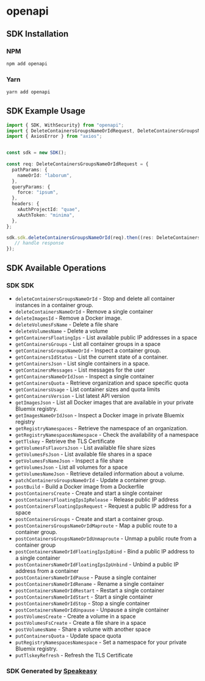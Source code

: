 # openapi

<!-- Start SDK Installation -->
## SDK Installation

### NPM

```bash
npm add openapi
```

### Yarn

```bash
yarn add openapi
```
<!-- End SDK Installation -->

<!-- Start SDK Example Usage -->
## SDK Example Usage

```typescript
import { SDK, WithSecurity} from "openapi";
import { DeleteContainersGroupsNameOrIdRequest, DeleteContainersGroupsNameOrIdResponse } from "openapi/src/sdk/models/operations";
import { AxiosError } from "axios";


const sdk = new SDK();
    
const req: DeleteContainersGroupsNameOrIdRequest = {
  pathParams: {
    nameOrId: "laborum",
  },
  queryParams: {
    force: "ipsum",
  },
  headers: {
    xAuthProjectId: "quae",
    xAuthToken: "minima",
  },
};

sdk.sdk.deleteContainersGroupsNameOrId(req).then((res: DeleteContainersGroupsNameOrIdResponse | AxiosError) => {
   // handle response
});
```
<!-- End SDK Example Usage -->

<!-- Start SDK Available Operations -->
## SDK Available Operations

### SDK SDK

* `deleteContainersGroupsNameOrId` - Stop and delete all container instances in a container group.
* `deleteContainersNameOrId` - Remove a single container
* `deleteImagesId` - Remove a Docker image.
* `deleteVolumesFsName` - Delete a file share
* `deleteVolumesName` - Delete a volume
* `getContainersFloatingIps` - List available public IP addresses in a space
* `getContainersGroups` - List all container groups in a space
* `getContainersGroupsNameOrId` - Inspect a container group.
* `getContainersIdStatus` - List the current state of a container.
* `getContainersJson` - List single containers in a space.
* `getContainersMessages` - List messages for the user
* `getContainersNameOrIdJson` - Inspect a single container
* `getContainersQuota` - Retrieve organization and space specific quota
* `getContainersUsage` - List container sizes and quota limits
* `getContainersVersion` - List latest API version
* `getImagesJson` - List all Docker images that are available in your private Bluemix registry.
* `getImagesNameOrIdJson` - Inspect a Docker image in private Bluemix registry
* `getRegistryNamespaces` - Retrieve the namespace of an organization.
* `getRegistryNamespacesNamespace` - Check the availability of a namespace
* `getTlskey` - Retrieve the TLS Certificate
* `getVolumesFsFlavorsJson` - List available file share sizes
* `getVolumesFsJson` - List available file shares in a space
* `getVolumesFsNameJson` - Inspect a file share
* `getVolumesJson` - List all volumes for a space
* `getVolumesNameJson` - Retrieve detailed information about a volume. 
* `patchContainersGroupsNameOrId` - Update a container group.
* `postBuild` - Build a Docker image from a Dockerfile
* `postContainersCreate` - Create and start a single container
* `postContainersFloatingIpsIpRelease` - Release public IP address
* `postContainersFloatingIpsRequest` - Request a public IP address for a space
* `postContainersGroups` - Create and start a container group.
* `postContainersGroupsNameOrIdMaproute` - Map a public route to a container group.
* `postContainersGroupsNameOrIdUnmaproute` - Unmap a public route from a container group
* `postContainersNameOrIdFloatingIpsIpBind` - Bind a public IP address to a single container
* `postContainersNameOrIdFloatingIpsIpUnbind` - Unbind a public IP address from a container
* `postContainersNameOrIdPause` - Pause a single container
* `postContainersNameOrIdRename` - Rename a single container
* `postContainersNameOrIdRestart` - Restart a single container
* `postContainersNameOrIdStart` - Start a single container
* `postContainersNameOrIdStop` - Stop a single container
* `postContainersNameOrIdUnpause` - Unpause a single container
* `postVolumesCreate` - Create a volume in a space
* `postVolumesFsCreate` - Create a file share in a space
* `postVolumesName` - Share a volume with another space
* `putContainersQuota` - Update space quota
* `putRegistryNamespacesNamespace` - Set a namespace for your private Bluemix registry.
* `putTlskeyRefresh` - Refresh the TLS Certificate

<!-- End SDK Available Operations -->

### SDK Generated by [Speakeasy](https://docs.speakeasyapi.dev/docs/using-speakeasy/client-sdks)
